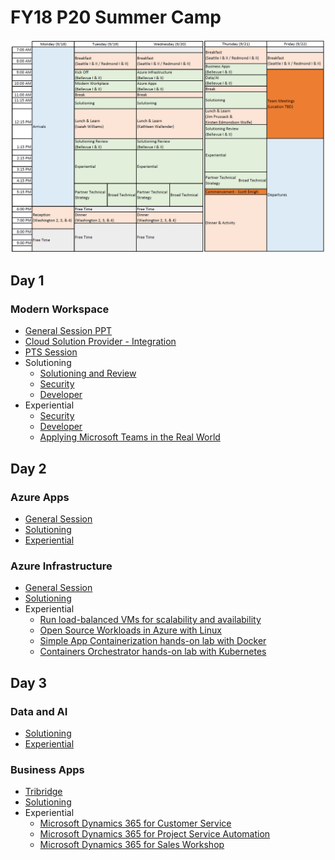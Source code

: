 # FY18 P20 Summer Camp

![Schedule](./img/schedule.png)


## Day 1
### Modern Workspace
 - [General Session PPT](./ModernWorkplace/mw-general-session.pptx)
 - [Cloud Solution Provider - Integration](./ModernWorkplace/CloudSolutionProvider-Integration.pptx)
 - [PTS Session](https://aka.ms/OCPMWP)
 - Solutioning
    - [Solutioning and Review](./ModernWorkplace/MW-Solutioning-and-Review-v1.7.pptx)
    - [Security](./ModernWorkplace/security/P20ModernWorkplaceSecurity.pptx )
    - [Developer](./ModernWorkplace/dev/WorkingLife-Balance.pptx)
 - Experiential
    - [Security](./ModernWorkplace/security/)
    - [Developer](./ModernWorkplace/dev/lab1-graph-explorer.md) 
    - [Applying Microsoft Teams in the Real World](./ModernWorkplace/experiential-guide-v2.docx)

## Day 2
### Azure Apps
 - [General Session](./AzurePaaS/General-Session.pptx)
 - [Solutioning](https://1drv.ms/w/s!ApNjXNBDMrWt2zNEDRjyKEpH1Lgm)
 - [Experiential](https://1drv.ms/b/s!ApNjXNBDMrWt2zQbDuj6I_6WHZnR)

### Azure Infrastructure
 - [General Session](./AzureIaaS/General-Session.pptx)
 - [Solutioning](./AzureIaaS/solutioning.html)
 - Experiential
    - [Run load-balanced VMs for scalability and availability](./AzureIaaS/SingleRegionHALab/)
    - [Open Source Workloads in Azure with Linux](./AzureIaaS/AzureOSS/)
    - [Simple App Containerization hands-on lab with Docker](./AzureIaaS/SimpleContainers/)
    - [Containers Orchestrator hands-on lab with Kubernetes](./AzureIaaS/KubernetesContainers/)

## Day 3
### Data and AI
 - [Solutioning](./DataAi/)
 - [Experiential](https://github.com/chmitch/p20camp-dataandai)

### Business Apps
 - [Tribridge](./BusinessApps/Tribridge-P20-Presentation.pptx)
 - [Solutioning](./BusinessApps/solutioning-scenario.pdf)
 - Experiential
     - [Microsoft Dynamics 365 for Customer Service](./BusinessApps/customer-service.pdf)
     - [Microsoft Dynamics 365 for Project Service Automation](./BusinessApps/project-service-automation.pdf)
     - [Microsoft Dynamics 365 for Sales Workshop](./BusinessApps/sales-workshop.pdf)
